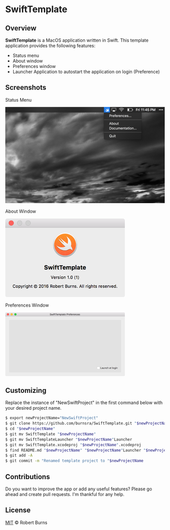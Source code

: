 # SwiftTemplate

## Overview

**SwiftTemplate** is a MacOS application written in Swift.  This template application provides the following features:

- Status menu
- About window
- Preferences window
- Launcher Application to autostart the application on login (Preference)

## Screenshots

Status Menu

<img style="max-width:100%;" src="./assets/status_menu.png" />

About Window

<img style="max-width:75%;" src="./assets/about_window.png" />

Preferences Window

<img style="max-width:75%;" src="./assets/preferences_window.png" />

## Customizing

Replace the instance of "NewSwiftProject" in the first command below with your desired project name.

```sh
$ export newProjectName="NewSwiftProject"
$ git clone https://github.com/burnsra/SwiftTemplate.git "$newProjectName"
$ cd "$newProjectName"
$ git mv SwiftTemplate "$newProjectName"
$ git mv SwiftTemplateLauncher "$newProjectName"Launcher
$ git mv SwiftTemplate.xcodeproj "$newProjectName".xcodeproj
$ find README.md "$newProjectName" "$newProjectName"Launcher "$newProjectName".xcodeproj -path "*Assets.xcassets*" -prune -o -type f -print0 | xargs -0 sed -i "" "s/SwiftTemplate/$newProjectName/g"
$ git add -A
$ git commit -m "Renamed template project to "$newProjectName
```

## Contributions

Do you want to improve the app or add any useful features? Please go ahead and create pull requests. I'm thankful for any help.

## License

[MIT](https://github.com/burnsra/SwiftTemplate/blob/master/LICENSE) © Robert Burns
